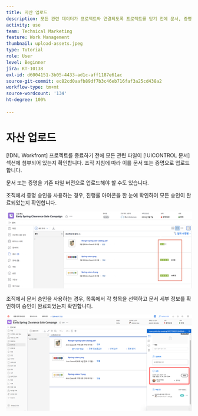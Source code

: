 ```yaml
---
title: 자산 업로드
description: 모든 관련 데이터가 프로젝트와 연결되도록 프로젝트를 닫기 전에 문서, 증명 및 기타 자산을 프로젝트에 업로드합니다.
activity: use
team: Technical Marketing
feature: Work Management
thumbnail: upload-assets.jpeg
type: Tutorial
role: User
level: Beginner
jira: KT-10138
exl-id: d6004151-3b05-4433-ad1c-aff1187e61ac
source-git-commit: ec82cd0aafb89df7b3c46eb716faf3a25cd438a2
workflow-type: tm+mt
source-wordcount: '134'
ht-degree: 100%

---
```


# 자산 업로드

[!DNL Workfront] 프로젝트를 종료하기 전에 모든 관련 파일이 [!UICONTROL 문서] 섹션에 첨부되어 있는지 확인합니다. 조직 지침에 따라 이를 문서 또는 증명으로 업로드합니다.

문서 또는 증명을 기존 파일 버전으로 업로드해야 할 수도 있습니다.

조직에서 증명 승인을 사용하는 경우, 진행률 아이콘을 한 눈에 확인하여 모든 승인이 완료되었는지 확인합니다.

![증명 진행률 아이콘을 보여 주는 문서 페이지](assets/planner-fund-proof-progress-icons.png)

조직에서 문서 승인을 사용하는 경우, 목록에서 각 항목을 선택하고 문서 세부 정보를 확인하여 승인이 완료되었는지 확인합니다.

![문서 승인을 보여 주는 문서 페이지의 측면 요약](assets/planner-fund-document-approval.png)

<!---
learn more urls
Create proofs
Add new documents to Workfront
--->
